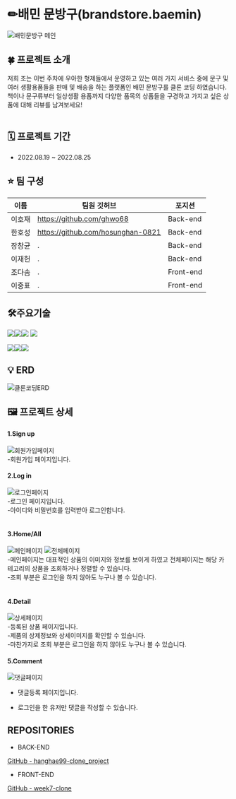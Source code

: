 # ✏배민 문방구(brandstore.baemin)
![배민문방구 메인](https://user-images.githubusercontent.com/108935929/186658400-d7cdae7f-e91c-4314-8383-d319e04663e9.PNG)

## ****🍀 프로젝트 소개****

 저희 조는 이번 주차에 우아한 형제들에서 운영하고 있는 여러 가지 서비스 중에 문구 및 여러 생활용품들을 판매 및 배송을 하는 플랫폼인 배민 문방구를 클론 코딩 하였습니다.<br>
 책이나 문구류부터 일상생활 용품까지 다양한 품목의 상품들을 구경하고 가지고 싶은 상품에 대해 리뷰를 남겨보세요!<br><br>

## ****🗓 프로젝트 기간****

- 2022.08.19 ~ 2022.08.25

## ****⭐️ 팀 구성****

|이름|팀원 깃허브|포지션|
|---|---|---|
|이호재|https://github.com/ghwo68|Back-end|
|한호성|https://github.com/hosunghan-0821|Back-end|
|장창균|.|Back-end|
|이재헌|.|Back-end|
|조다솜|.|Front-end|
|이중표|.|Front-end|




## ****🛠주요기술****


<img src="https://img.shields.io/badge/java-007396?style=for-the-badge&logo=java&logoColor=white"><img src="https://img.shields.io/badge/react-61DAFB?style=for-the-badge&logo=react&logoColor=black"><img src="https://img.shields.io/badge/amazonaws-232F3E?style=for-the-badge&logo=amazonaws&logoColor=white">
<img src="https://img.shields.io/badge/gradle-02303A?style=for-the-badge&logo=gradle&logoColor=white">


<img src="https://img.shields.io/badge/springboot-6DB33F?style=for-the-badge&logo=springboot&logoColor=white"><img src="https://img.shields.io/badge/spring-6DB33F?style=for-the-badge&logo=spring&logoColor=white"><img src="https://img.shields.io/badge/firebase-FFCA28?style=for-the-badge&logo=firebase&logoColor=white">

    
## ****💡 ERD****
![클론코딩ERD](https://user-images.githubusercontent.com/108935929/186642377-91323573-9313-427c-9961-b0f613cc8fb5.png)




## ****🖼️ 프로젝트 상세****

#### 1.Sign up
![회원가입페이지](https://user-images.githubusercontent.com/108935929/186649918-70a22fa2-325f-454f-8af4-3f1929515c8b.PNG)
<br>
-회원가입 페이지입니다.<br>

#### 2.Log in
![로그인페이지](https://user-images.githubusercontent.com/108935929/186649841-7e16a7b2-704e-4d33-a885-5e9be37057a1.PNG)
<br>
-로그인 페이지입니다.<br>
-아이디와 비밀번호를 입력받아 로그인합니다.<br><br>

#### 3.Home/All
![메인페이지](https://user-images.githubusercontent.com/108935929/186649752-0bcd1b1b-0890-4089-9990-efa8cade1745.PNG)
![전체페이지](https://user-images.githubusercontent.com/108935929/186663082-cf637621-7926-4ed6-921b-8d51943dc8a4.PNG)
<br>
-메인페이지는 대표적인 상품의 이미지와 정보를 보이게 하였고 전체페이지는 해당 카테고리의 상품을 조회하거나 정렬할 수 있습니다.<br>
-조회 부분은 로그인을 하지 않아도 누구나 볼 수 있습니다.<br><br>


#### 4.Detail
![상세페이지](https://user-images.githubusercontent.com/108935929/186657948-cb58d5d7-decd-4579-a1ac-110e090e894b.PNG)
<br>
-등록된 상품 페이지입니다.<br>
-제품의 상제정보와 상세이미지를 확인할 수 있습니다.<br>
-마찬가지로 조회 부분은 로그인을 하지 않아도 누구나 볼 수 있습니다.<br>

#### 5.Comment
![댓글페이지](https://user-images.githubusercontent.com/108935929/186658012-eda89772-2b6b-45e5-855f-9a3135f757fc.PNG)
<br>
- 댓글등록 페이지입니다.<br>


- 로그인을 한 유저만 댓글을 작성할 수 있습니다. <br>



## REPOSITORIES
- BACK-END

[GitHub - 
hanghae99-clone_project](https://github.com/hosunghan-0821/hanghae99-clone_project/tree/develop)

- FRONT-END

[GitHub - week7-clone](https://github.com/bita5000/week7-clone)<br><br>
